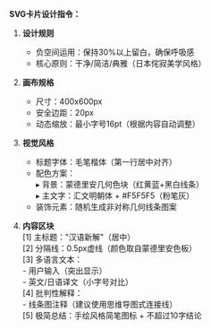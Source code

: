 **SVG卡片设计指令：​**

1. ​**设计规则**  
   - 负空间运用：保持30%以上留白，确保呼吸感  
   - 核心原则：干净/简洁/典雅（日本侘寂美学风格）

2. ​**画布规格**  
   - 尺寸：400x600px  
   - 安全边距：20px  
   - 动态缩放：最小字号16pt（根据内容自动调整）

3. ​**视觉风格**  
   - 标题字体：毛笔楷体（第一行居中对齐）  
   - 配色方案：  
     ▸ 背景：蒙德里安几何色块（红黄蓝+黑白线条）  
     ▸ 主文字：汇文明朝体 + #F5F5F5（粉笔灰）  
   - 装饰元素：随机生成非对称几何线条图案

4. ​**内容区块**  
   [1] 主标题："汉语新解"（居中）  
   [2] 分隔线：0.5px虚线（颜色取自蒙德里安色板）  
   [3] 多语言文本：  
       - 用户输入（突出显示）  
       - 英文/日语译文（小字号对比）  
   [4] 批判性解释：  
       - 线条图注释（建议使用思维导图式连接线）  
   [5] 极简总结：手绘风格简笔图标 + 不超过10字结论
